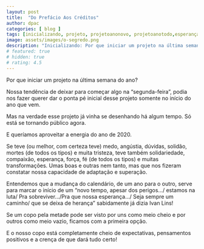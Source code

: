 ```yaml
---
layout: post
title:  "Do Prefácio Aos Créditos"
author: dpac
categories: [ blog ]
tags: [inicializando, projeto, projetoanonovo, projetoanotodo,esperança ]
image: assets/images/o-segredo.png
description: "Inicializando: Por que iniciar um projeto na última semana do ano?"
# featured: true
# hidden: true
# rating: 4.5
---
```


Por que iniciar um projeto na última semana do ano?

Nossa tendência de deixar para começar algo na “segunda-feira”, podia nos fazer querer dar o ponta pé inicial desse projeto somente no início do ano que vem.

Mas na verdade esse projeto já vinha se desenhando há algum tempo. Só está se tornando público agora.

E queríamos aproveitar a energia do ano de 2020.

Se teve (ou melhor, com certeza teve) medo, angústia, dúvidas, solidão, mortes (de todos os tipos) e muita tristeza, teve também solidariedade, compaixão, esperança, força, fé (de todos os tipos) e muitas transformações. Umas boas e outras nem tanto, mas que nos fizeram constatar nossa capacidade de adaptação e superação.

Entendemos que a mudança do calendário, de um ano para o outro, serve para marcar o início de um “novo tempo, apesar dos perigos.../ estamos na luta/ Pra sobreviver.../Pra que nossa esperança.../ Seja sempre um caminho/ que se deixa de herança” sabidamente já dizia Ivan Lins!

Se um copo pela metade pode ser visto por uns como meio cheio e por outros como meio vazio, ficamos com a primeira opção.

E o nosso copo está completamente cheio de expectativas, pensamentos positivos e a crença de que dará tudo certo!

